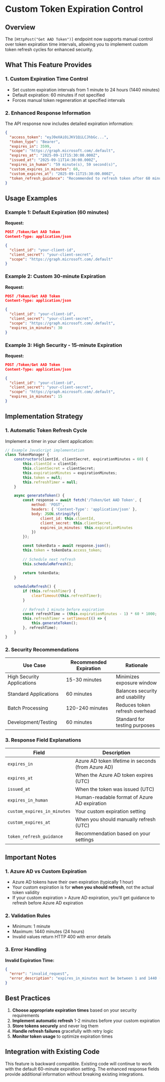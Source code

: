 # Custom Token Expiration Control

## Overview

The `[HttpPost("Get AAD Token")]` endpoint now supports manual control over token expiration time intervals, allowing you to implement custom token refresh cycles for enhanced security.

## What This Feature Provides

### 1. Custom Expiration Time Control
- Set custom expiration intervals from 1 minute to 24 hours (1440 minutes)
- Default expiration: 60 minutes if not specified
- Forces manual token regeneration at specified intervals

### 2. Enhanced Response Information
The API response now includes detailed expiration information:

```json
{
  "access_token": "eyJ0eXAiOiJKV1QiLCJhbGc...",
  "token_type": "Bearer",
  "expires_in": 3599,
  "scope": "https://graph.microsoft.com/.default",
  "expires_at": "2025-09-11T15:30:00.000Z",
  "issued_at": "2025-09-11T14:30:00.000Z",
  "expires_in_human": "59 minute(s), 59 second(s)",
  "custom_expires_in_minutes": 60,
  "custom_expires_at": "2025-09-11T15:30:00.000Z",
  "token_refresh_guidance": "Recommended to refresh token after 60 minutes for security"
}
```

## Usage Examples

### Example 1: Default Expiration (60 minutes)

**Request:**
```json
POST /Token/Get AAD Token
Content-Type: application/json

{
  "client_id": "your-client-id",
  "client_secret": "your-client-secret",
  "scope": "https://graph.microsoft.com/.default"
}
```

### Example 2: Custom 30-minute Expiration

**Request:**
```json
POST /Token/Get AAD Token
Content-Type: application/json

{
  "client_id": "your-client-id",
  "client_secret": "your-client-secret",
  "scope": "https://graph.microsoft.com/.default",
  "expires_in_minutes": 30
}
```

### Example 3: High Security - 15-minute Expiration

**Request:**
```json
POST /Token/Get AAD Token
Content-Type: application/json

{
  "client_id": "your-client-id",
  "client_secret": "your-client-secret",
  "scope": "https://graph.microsoft.com/.default",
  "expires_in_minutes": 15
}
```

## Implementation Strategy

### 1. Automatic Token Refresh Cycle

Implement a timer in your client application:

```javascript
// Example JavaScript implementation
class TokenManager {
    constructor(clientId, clientSecret, expirationMinutes = 60) {
        this.clientId = clientId;
        this.clientSecret = clientSecret;
        this.expirationMinutes = expirationMinutes;
        this.token = null;
        this.refreshTimer = null;
    }

    async generateToken() {
        const response = await fetch('/Token/Get AAD Token', {
            method: 'POST',
            headers: { 'Content-Type': 'application/json' },
            body: JSON.stringify({
                client_id: this.clientId,
                client_secret: this.clientSecret,
                expires_in_minutes: this.expirationMinutes
            })
        });

        const tokenData = await response.json();
        this.token = tokenData.access_token;
        
        // Schedule next refresh
        this.scheduleRefresh();
        
        return tokenData;
    }

    scheduleRefresh() {
        if (this.refreshTimer) {
            clearTimeout(this.refreshTimer);
        }
        
        // Refresh 1 minute before expiration
        const refreshTime = (this.expirationMinutes - 1) * 60 * 1000;
        this.refreshTimer = setTimeout(() => {
            this.generateToken();
        }, refreshTime);
    }
}
```

### 2. Security Recommendations

| Use Case | Recommended Expiration | Rationale |
|----------|----------------------|-----------|
| High Security Applications | 15-30 minutes | Minimizes exposure window |
| Standard Applications | 60 minutes | Balances security and usability |
| Batch Processing | 120-240 minutes | Reduces token refresh overhead |
| Development/Testing | 60 minutes | Standard for testing purposes |

### 3. Response Field Explanations

| Field | Description |
|-------|-------------|
| `expires_in` | Azure AD token lifetime in seconds (from Azure AD) |
| `expires_at` | When the Azure AD token expires (UTC) |
| `issued_at` | When the token was issued (UTC) |
| `expires_in_human` | Human-readable format of Azure AD expiration |
| `custom_expires_in_minutes` | Your custom expiration setting |
| `custom_expires_at` | When you should manually refresh (UTC) |
| `token_refresh_guidance` | Recommendation based on your settings |

## Important Notes

### 1. Azure AD vs Custom Expiration
- Azure AD tokens have their own expiration (typically 1 hour)
- Your custom expiration is for **when you should refresh**, not the actual token validity
- If your custom expiration > Azure AD expiration, you'll get guidance to refresh before Azure AD expiration

### 2. Validation Rules
- Minimum: 1 minute
- Maximum: 1440 minutes (24 hours)
- Invalid values return HTTP 400 with error details

### 3. Error Handling

**Invalid Expiration Time:**
```json
{
  "error": "invalid_request",
  "error_description": "expires_in_minutes must be between 1 and 1440 (24 hours)"
}
```

## Best Practices

1. **Choose appropriate expiration times** based on your security requirements
2. **Implement automatic refresh** 1-2 minutes before your custom expiration
3. **Store tokens securely** and never log them
4. **Handle refresh failures** gracefully with retry logic
5. **Monitor token usage** to optimize expiration times

## Integration with Existing Code

This feature is backward compatible. Existing code will continue to work with the default 60-minute expiration setting. The enhanced response fields provide additional information without breaking existing integrations.